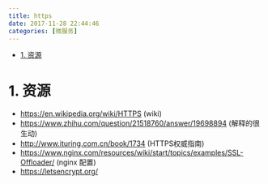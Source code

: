 ```yaml
---
title: https
date: 2017-11-28 22:44:46
categories: [微服务]
---
```




<!-- TOC -->

- [1. 资源](#1-资源)

<!-- /TOC -->


<a id="markdown-1-资源" name="1-资源"></a>
# 1. 资源

* https://en.wikipedia.org/wiki/HTTPS (wiki)
* https://www.zhihu.com/question/21518760/answer/19698894 (解释的很生动) 
* http://www.ituring.com.cn/book/1734 (HTTPS权威指南)
* https://www.nginx.com/resources/wiki/start/topics/examples/SSL-Offloader/ (nginx 配置)
* https://letsencrypt.org/ 

